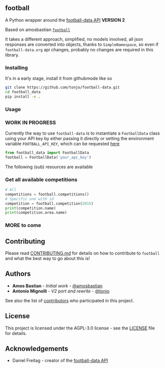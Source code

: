 ## football

A Python wrapper around the [football-data API](https://www.football-data.org) **VERSION 2**

Based on amosbastian [`football`](https://github.com/amosbastian/football)

It takes a different approach, simplified, no models involved, all json responses are converted into objects, thanks to `SimpleNamespace`, so even if `football-data.org` api changes, probably no changes are required in this library.

### Installing

It's in a early stage, install it from githubmode like so

```bash
git clone https://github.com/tonjo/football-data.git
cd football_data
pip install -e .
```

### Usage

### WORK IN PROGRESS

Currently the way to use `football-data` is to instantiate a `FootballData` class using your API key by either passing it directly or setting the environment variable `FOOTBALL_API_KEY`, which can be requested [here](https://www.football-data.org/client/register)

```python
from football_data import FootballData
football = FootballData('your_api_key')
```

The following (sub) resources are available

### Get all available competitions

```python
# All
competitions = football.competitions()
# Specific one with id
competition = football.competition(2015)
print(competition.name)
print(competition.area.name)
```

### MORE to come

## Contributing

Please read [CONTRIBUTING.md](https://github.com/tonjo/football-data/blob/master/CONTRIBUTING.md) for details on how to contribute to `football` and what the best way to go about this is!

## Authors

- **Amos Bastian** - _Initial work_ - [@amosbastian](https://github.com/amosbastian)
- **Antonio Mignolli** - _V2 port and rewrite_ - [@tonjo](https://github.com/tonjo)

See also the list of [contributors](https://github.com/tonjo/football-data/graphs/contributors) who participated in this project.

## License

This project is licensed under the AGPL-3.0 license - see the [LICENSE](https://github.com/tonjo/football-data/blob/master/LICENSE) file for details.

## Acknowledgements

- Daniel Freitag - creator of the [football-data API](https://www.football-data.org/)
